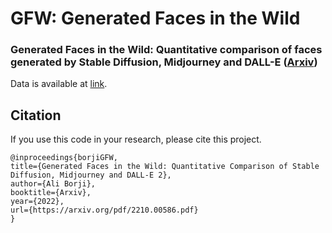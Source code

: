 # GFW: Generated Faces in the Wild

### Generated Faces in the Wild: Quantitative comparison of faces generated by Stable Diffusion, Midjourney and DALL-E ([Arxiv](https://arxiv.org/pdf/2210.00586.pdf))

Data is available at [link](https://drive.google.com/file/d/1EhbUK64J3d0_chmD2mpBuWB-Ic7LeFlP/view?usp=sharing).





## Citation

If you use this code in your research, please cite this project.

```
@inproceedings{borjiGFW,
title={Generated Faces in the Wild: Quantitative Comparison of Stable Diffusion, Midjourney and DALL-E 2},
author={Ali Borji},
booktitle={Arxiv},
year={2022},
url={https://arxiv.org/pdf/2210.00586.pdf}
}
